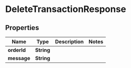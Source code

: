 

# DeleteTransactionResponse


## Properties

| Name | Type | Description | Notes |
|------------ | ------------- | ------------- | -------------|
|**orderId** | **String** |  |  |
|**message** | **String** |  |  |



